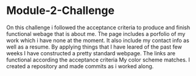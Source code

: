 # Module-2-Challenge
On this challenge i followed the acceptance criteria to produce and finish functional webage that is about me.
The page includes a porfolio of my work which i have none at the moment.
It also include my contact info as well as a resume.
By applying things that I have leared of the past few weeks I have constructed a pretty standard webpage.
The links are functional according the acceptance criteria
My color scheme matches.
I created a repository and made commits as i worked along.
